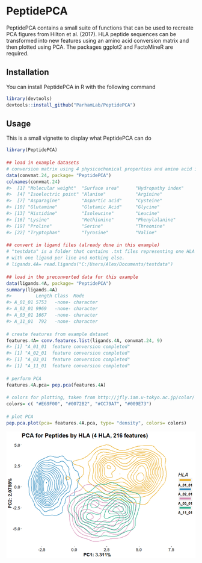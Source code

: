 
<!-- README.md is generated from README.Rmd. Please edit that file -->
PeptidePCA
==========

PeptidePCA contains a small suite of functions that can be used to recreate PCA figures from Hilton et al. (2017). HLA peptide sequences can be transformed into new features using an amino acid conversion matrix and then plotted using PCA. The packages ggplot2 and FactoMineR are required.

Installation
------------

You can install PeptidePCA in R with the following command

``` r
library(devtools)
devtools::install_github("ParhamLab/PeptidePCA")
```

Usage
-----

This is a small vignette to display what PeptidePCA can do

``` r
library(PeptidePCA)

## load in example datasets
# conversion matrix using 4 physicochemical properties and amino acid identities
data(convmat.24, package= "PeptidePCA")
colnames(convmat.24)
#>  [1] "Molecular weight"  "Surface area"      "Hydropathy index" 
#>  [4] "Isoelectric point" "Alanine"           "Arginine"         
#>  [7] "Asparagine"        "Aspartic acid"     "Cysteine"         
#> [10] "Glutamine"         "Glutamic Acid"     "Glycine"          
#> [13] "Histidine"         "Isoleucine"        "Leucine"          
#> [16] "Lysine"            "Methionine"        "Phenylalanine"    
#> [19] "Proline"           "Serine"            "Threonine"        
#> [22] "Tryptophan"        "Tyrosine"          "Valine"

## convert in ligand files (already done in this example)
# "testdata" is a folder that contains .txt files representing one HLA each,
# with one ligand per line and nothing else.
# ligands.4A= read.ligands("C:/Users/Alex/Documents/testdata")

## load in the preconverted data for this example
data(ligands.4A, package= "PeptidePCA")
summary(ligands.4A)
#>         Length Class  Mode     
#> A_01_01 5753   -none- character
#> A_02_01 9969   -none- character
#> A_03_01 1667   -none- character
#> A_11_01  792   -none- character

# create features from example dataset
features.4A= conv.features.list(ligands.4A, convmat.24, 9)
#> [1] "A_01_01  feature conversion completed"
#> [1] "A_02_01  feature conversion completed"
#> [1] "A_03_01  feature conversion completed"
#> [1] "A_11_01  feature conversion completed"

# perform PCA
features.4A.pca= pep.pca(features.4A)

# colors for plotting, taken from http://jfly.iam.u-tokyo.ac.jp/color/
colors= c( "#E69F00", "#0072B2", "#CC79A7", "#009E73")

# plot PCA
pep.pca.plot(pca= features.4A.pca, type= "density", colors= colors)
```

![](README-vignette-1.png)
